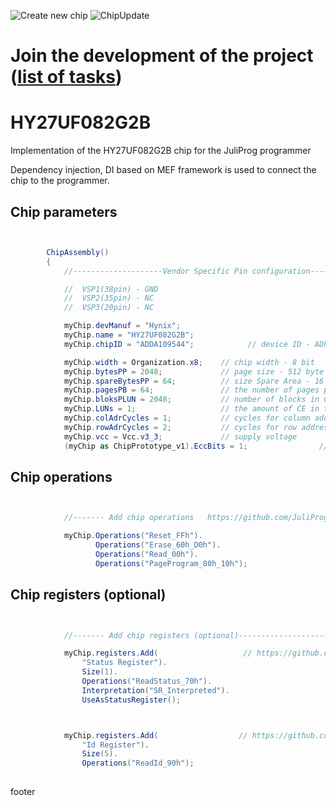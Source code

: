 ![Create new chip](https://github.com/JuliProg/HY27UF082G2B/workflows/Create%20new%20chip/badge.svg?event=repository_dispatch)
![ChipUpdate](https://github.com/JuliProg/HY27UF082G2B/workflows/ChipUpdate/badge.svg)
# Join the development of the project ([list of tasks](https://github.com/users/JuliProg/projects/1))


# HY27UF082G2B
Implementation of the HY27UF082G2B chip for the JuliProg programmer

Dependency injection, DI based on MEF framework is used to connect the chip to the programmer.

<section class = "listing">

# Chip parameters
```c#


        ChipAssembly()
        {
            //--------------------Vendor Specific Pin configuration---------------------------

            //  VSP1(38pin) - GND    
            //  VSP2(35pin) - NC
            //  VSP3(20pin) - NC

            myChip.devManuf = "Hynix";
            myChip.name = "HY27UF082G2B";
            myChip.chipID = "ADDA109544";            // device ID - ADh 73h (HY27UF082G2B.pdf page 30)

            myChip.width = Organization.x8;    // chip width - 8 bit
            myChip.bytesPP = 2048;             // page size - 512 byte
            myChip.spareBytesPP = 64;          // size Spare Area - 16 byte
            myChip.pagesPB = 64;               // the number of pages per block - 32 
            myChip.bloksPLUN = 2048;           // number of blocks in CE - 1024
            myChip.LUNs = 1;                   // the amount of CE in the chip
            myChip.colAdrCycles = 1;           // cycles for column addressing
            myChip.rowAdrCycles = 2;           // cycles for row addressing 
            myChip.vcc = Vcc.v3_3;             // supply voltage
            (myChip as ChipPrototype_v1).EccBits = 1;                // required Ecc bits for each 512 bytes

```
# Chip operations
```c#


            //------- Add chip operations   https://github.com/JuliProg/Wiki#command-set----------------------------------------------------

            myChip.Operations("Reset_FFh").
                   Operations("Erase_60h_D0h").
                   Operations("Read_00h").
                   Operations("PageProgram_80h_10h");

```
# Chip registers (optional)
```c#


            //------- Add chip registers (optional)----------------------------------------------------

            myChip.registers.Add(                   // https://github.com/JuliProg/Wiki/wiki/StatusRegister
                "Status Register").
                Size(1).
                Operations("ReadStatus_70h").
                Interpretation("SR_Interpreted").
                UseAsStatusRegister();



            myChip.registers.Add(                  // https://github.com/JuliProg/Wiki/wiki/ID-Register
                "Id Register").
                Size(5).
                Operations("ReadId_90h");               
                

```
</section>













footer
